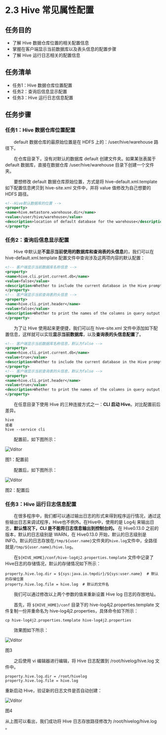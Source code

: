# 2.3 Hive 常见属性配置

## 任务目的

- 了解 Hive 数据仓库位置的相关配置信息
- 掌握在客户端显示当前数据库以及表头信息的配置步骤
- 了解 Hive 运行日志相关的配置信息

## 任务清单

- 任务1：Hive 数据仓库位置配置
- 任务2：查询后信息显示配置
- 任务3：Hive 运行日志信息配置

## 任务步骤

### 任务1：Hive 数据仓库位置配置

　　default 数据仓库的最原始位置是在 HDFS 上的：/user/hive/warehouse 路径下。

　　在仓库目录下，没有对默认的数据库 default 创建文件夹。如果某张表属于 default 数据库，直接在数据仓库 /user/hive/warehouse 目录下创建一个文件夹。

　　要想修改 default 数据仓库原始位置，方式是将 hive-default.xml.template 如下配置信息拷贝到 hive-site.xml 文件中，并将 value 值修改为自己想要的 HDFS 路径。

```xml
<!--Hive默认数据库的位置 -->  
<property> 
<name>hive.metastore.warehouse.dir</name> 
<value>/user/hive/warehouse</value> 
<description>location of default database for the warehouse</description> 
</property>
```

### 任务2：查询后信息显示配置

　　Hive 中默认是**不显示当前使用的数据库和查询表的头信息**的，我们可以在 hive-default.xml.template 配置文件中查询涉及这两项内容的默认配置：

```xml
<!-- 客户端显示当前数据库名称信息 -->  
<property>
<name>hive.cli.print.current.db</name>
<value>false</value>
<description>Whether to include the current database in the Hive prompt.</description>
</property>
<!-- 客户端显示当前查询表的头信息 -->  
<property>
<name>hive.cli.print.header</name>
<value>false</value>
<description>Whether to print the names of the columns in query output.</description>
</property>
```

　　为了让 Hive 使用起来更便捷，我们可以在 hive-site.xml 文件中添加如下配置信息，这样就可以实现**显示当前数据库**，以及**查询表的头信息配置**了。

```xml
<!-- 客户端显示当前数据库名称信息，默认为false -->  
<property>
<name>hive.cli.print.current.db</name>
<value>true</value>
<description>Whether to include the current database in the Hive prompt.</description>
</property>
<!-- 客户端显示当前查询表的头信息，默认为false -->  
<property>
<name>hive.cli.print.header</name>
<value>true</value>
<description>Whether to print the names of the columns in query output.</description>
</property>
```

　　在任意目录下使用 Hive 的三种连接方式之一：**CLI 启动 Hive**。对比配置前后差异。

```shell
hive
或者
hive --service cli
```

　　配置前，如下图所示：

![Vditor](https://cdn.jsdelivr.net/gh/wfy-belief/PicGo-images/img/63021421.png)

图1：配置前

　　配置后，如下图所示：

![Vditor](https://cdn.jsdelivr.net/gh/wfy-belief/PicGo-images/img/63021422.png)

图2：配置后

### 任务3：Hive 运行日志信息配置

　　在很多程序中，我们都可以通过输出日志的形式来得到程序运行情况，通过这些输出日志来调试程序，Hive也不例外。在Hive中，使用的是 Log4j 来输出日志，**默认情况下，CLI 是不能将日志信息输出到控制台的。** 在 Hive0.13.0 之前的版本，默认的日志级别是 WARN，在 Hive0.13.0 开始，默认的日志级别是 INFO。默认的日志存放在`/tmp/${user.name}`文件夹的`hive.log`文件中，全路径就是`/tmp/${user.name}/hive.log`。

　　在`${HIVE_HOME}/conf/hive-log4j2.properties.template` 文件中记录了Hive日志的存储情况，默认的存储情况如下所示：

```
property.hive.log.dir = ${sys:java.io.tmpdir}/${sys:user.name}  # 默认的存储位置
property.hive.log.file = hive.log  # 默认的文件名
```

　　我们可以通过修改以上两个参数的值来重新设置 Hive log 日志的存放地址。

　　首先，将 `${HIVE_HOME}/conf` 目录下的 hive-log4j2.properties.template 文件复制一份并重命名为 hive-log4j2.properties，具体命令如下所示：

```shell
cp hive-log4j2.properties.template hive-log4j2.properties
```

　　效果图如下所示：

![Vditor](https://cdn.jsdelivr.net/gh/wfy-belief/PicGo-images/img/63021423.png)

图3

　　之后使用 vi 编辑器进行编辑，将 Hive 日志配置到 /root/hivelog/hive.log 文件中。

```
property.hive.log.dir = /root/hivelog
property.hive.log.file = hive.log
```

 重新启动 Hive，验证新的日志文件是否自动创建：

![Vditor](https://cdn.jsdelivr.net/gh/wfy-belief/PicGo-images/img/63021424.png)

图4

 从上图可以看出，我们成功将 Hive 日志存放路径修改为 /root/hivelog/hive.log 。